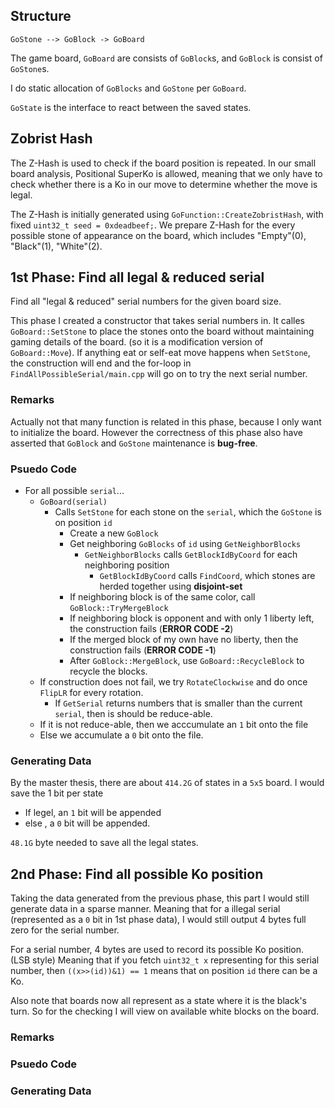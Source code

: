 ## Structure

```
GoStone --> GoBlock -> GoBoard
```

The game board, `GoBoard` are consists of `GoBlock`s, and `GoBlock` is consist of `GoStone`s.

I do static allocation of `GoBlocks` and `GoStone` per `GoBoard`.

`GoState` is the interface to react between the saved states. 

## Zobrist Hash

The Z-Hash is used to check if the board position is repeated. In our small board analysis, Positional SuperKo is allowed, meaning that we only have to check whether there is a Ko in our move to determine whether the move is legal.

The Z-Hash is initially generated using `GoFunction::CreateZobristHash`, with fixed `uint32_t seed = 0xdeadbeef;`. We prepare Z-Hash for the every possible stone of appearance on the board, which includes "Empty"(0), "Black"(1), "White"(2).

## 1st Phase: Find all legal & reduced serial

Find all "legal & reduced" serial numbers for the given board size.

This phase I created a constructor that takes serial numbers in. It calles `GoBoard::SetStone` to place the stones onto the board without maintaining gaming details of the board. (so it is a modification version of `GoBoard::Move`). If anything eat or self-eat move happens when `SetStone`, the construction will end and the for-loop in `FindAllPossibleSerial/main.cpp` will go on to try the next serial number.

### Remarks

Actually not that many function is related in this phase, because I only want to initialize the board. However the correctness of this phase also have asserted that `GoBlock` and `GoStone` maintenance is **bug-free**.

### Psuedo Code

- For all possible `serial`...
	- `GoBoard(serial)`
		- Calls `SetStone` for each stone on the `serial`, which the `GoStone` is on position `id`
			- Create a new `GoBlock`
			- Get neighboring `GoBlocks` of `id` using `GetNeighborBlocks`
				- `GetNeighborBlocks` calls `GetBlockIdByCoord` for each neighboring position
					- `GetBlockIdByCoord` calls `FindCoord`, which stones are herded together using **disjoint-set**
			- If neighboring block is of the same color, call `GoBlock::TryMergeBlock`
			- If neighboring block is opponent and with only 1 liberty left, the construction fails (**ERROR CODE -2**)
			- If the merged block of my own have no liberty, then the construction fails (**ERROR CODE -1**)
			- After `GoBlock::MergeBlock`, use `GoBoard::RecycleBlock` to recycle the blocks.
	- If construction does not fail, we try `RotateClockwise` and do once `FlipLR` for every rotation.
		- If `GetSerial` returns numbers that is smaller than the current `serial`, then is should be reduce-able.
	- If it is not reduce-able, then we acccumulate an `1` bit onto the file
	- Else we accumulate a `0` bit onto the file.


### Generating Data

By the master thesis, there are about `414.2G` of states in a `5x5` board. I would save the 1 bit per state

- If legel, an `1` bit will be appended
- else , a `0` bit will be appended.

`48.1G` byte needed to save all the legal states.

## 2nd Phase: Find all possible Ko position

Taking the data generated from the previous phase, this part I would still generate data in a sparse manner. Meaning
that for a illegal serial (represented as a `0` bit in 1st phase data), I would still output 4 bytes full zero for the
serial number.

For a serial number, 4 bytes are used to record its possible Ko position. (LSB style) Meaning that if you fetch
`uint32_t x` representing for this serial number, then `((x>>(id))&1) == 1` means that on position `id` there can be a
Ko.

Also note that boards now all represent as a state where it is the black's turn. So for the checking I will view on
available white blocks on the board.

### Remarks

### Psuedo Code

### Generating Data
